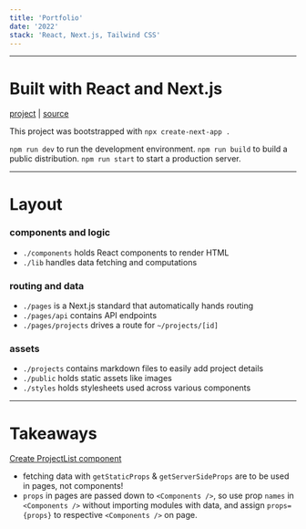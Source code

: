 ```yaml
---
title: 'Portfolio'
date: '2022'
stack: 'React, Next.js, Tailwind CSS'
---
```


***

# Built with React and Next.js

[project](#) | [source](https://github.com/zayadur/portfolio)

This project was bootstrapped with `npx create-next-app .`

`npm run dev` to run the development environment.
`npm run build` to build a public distribution.
`npm run start` to start a production server.

***

# Layout
### components and logic
- `./components` holds React components to render HTML
- `./lib` handles data fetching and computations

### routing and data
- `./pages` is a Next.js standard that automatically hands routing
- `./pages/api` contains API endpoints
- `./pages/projects` drives a route for `~/projects/[id]`

### assets
- `./projects` contains markdown files to easily add project details
- `./public` holds static assets like images
- `./styles` holds stylesheets used across various components

***

# Takeaways

[Create ProjectList component](https://github.com/zayadur/portfolio/commit/d5211f7bfb469443e20cdc3bea0637742c0f5b70)

- fetching data with `getStaticProps` & `getServerSideProps` are to be used in pages, not components!
- `props` in pages are passed down to `<Components />`, so use prop `names` in `<Components />` without importing modules with data, and assign `props={props}` to respective `<Components />` on page.